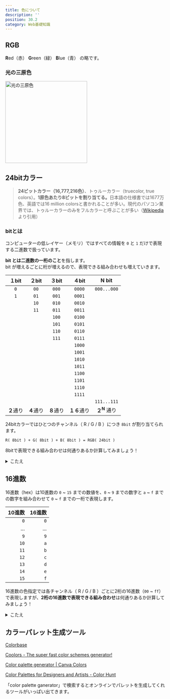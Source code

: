 ```yaml
---
title: 色について
description: ''
position: 30.2
category: Web基礎知識
---
```


## RGB

**R**ed（赤） **G**reen（緑） **B**lue（青） の略です。

### 光の三原色

<img src="/resource/image/web-basic_color_rgb-light.svg" width="256" height="256" alt="光の三原色"/>

## 24bitカラー

> <strong>24ビットカラー（16,777,216色）</strong>、トゥルーカラー（truecolor, true colors）。<strong>1原色あたり8ビットを割り当てる。</strong>日本語の仕様書では1677万色、英語では16 million colorsと書かれることが多い。現代のパソコン業界では、トゥルーカラーのみをフルカラーと呼ぶことが多い（[Wikipedia](https://ja.wikipedia.org/wiki/%E3%83%95%E3%83%AB%E3%82%AB%E3%83%A9%E3%83%BC)より引用）

### bitとは

コンピューターの低レイヤー（メモリ）ではすべての情報を `0` と `1` だけで表現する二進数で扱っています。

<strong>bit とは二進数の一桁のこと</strong>を指します。  
bit が増えるごとに桁が増えるので、表現できる組み合わせも増えていきます。

|１bit|２bit|３bit|４bit|N bit|
|:--:|:--:|:--:|:--:|:--:|
|`0`|`00`|`000`|`0000`|`000...000`|
|`1`|`01`|`001`|`0001`| |
| |`10`|`010`|`0010`| |
| |`11`|`011`|`0011`| |
| | |`100`|`0100`| |
| | |`101`|`0101`| |
| | |`110`|`0110`| |
| | |`111`|`0111`| |
| | | |`1000`| |
| | | |`1001`| |
| | | |`1010`| |
| | | |`1011`| |
| | | |`1100`| |
| | | |`1101`| |
| | | |`1110`| |
| | | |`1111`| |
| | | | |`111...111`|
|<strong>２</strong>通り|<strong>４</strong>通り|<strong>８</strong>通り|<strong>１６</strong>通り|<strong>２<sup>N<sup></strong> 通り|

24bitカラーではひとつのチャンネル（ R / G / B ）につき `8bit` が割り当てられます。

`R( 8bit ) + G( 8bit ) + B( 8bit ) = RGB( 24bit )`

<alert type="success">

8bitで表現できる組み合わせは何通りあるか計算してみましょう！

</alert>

<details>
  <summary>こたえ</summary>
  <strong>256通り</strong>
  <p>2<sup>8</sup> = 256通り</p>
</details>

## 16進数

16進数（hex）は10進数の `0` ~ `15` までの数値を、`0` ~ `9` までの数字と `a` ~ `f` までの数字を組み合わせて `0` ~ `f` までの一桁で表現します。

|10進数|16進数|
|--:|--:|
|`0`|`0`|
|...|...|
|`9`|`9`|
|`10`|`a`|
|`11`|`b`|
|`12`|`c`|
|`13`|`d`|
|`14`|`e`|
|`15`|`f`|

<alert type="success">

16進数の色指定では各チャンネル（ R / G / B ）ごとに2桁の16進数（`00` ~ `ff`）で表現しますが、**2桁の16進数で表現できる組み合わせ**は何通りあるか計算してみましょう！

</alert>

<details>
  <summary>こたえ</summary>
  <strong>256通り</strong>
  <p>16進数１桁で表現できる組み合わせは16通りなので、<br>
  16<sup>2</sup> = 256通り</p>
</details>

## カラーパレット生成ツール

[Colorbase](https://colorbase.app/)

[Coolors - The super fast color schemes generator!](https://coolors.co/)

[Color palette generator | Canva Colors](https://www.canva.com/colors/color-palette-generator/)

[Color Palettes for Designers and Artists - Color Hunt](https://colorhunt.co/)

「color palette ganerator」で検索するとオンラインでパレットを生成してくれるツールがいっぱい出てきます。